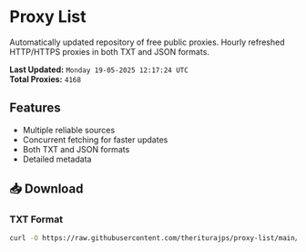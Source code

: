 # Proxy List

Automatically updated repository of free public proxies. Hourly refreshed HTTP/HTTPS proxies in both TXT and JSON formats.

**Last Updated:** `Monday 19-05-2025 12:17:24 UTC`  
**Total Proxies:** `4168`

## Features
- Multiple reliable sources
- Concurrent fetching for faster updates
- Both TXT and JSON formats
- Detailed metadata

## 📥 Download

### TXT Format
```bash
curl -O https://raw.githubusercontent.com/theriturajps/proxy-list/main/proxies.txt